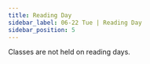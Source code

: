 ```yaml
---
title: Reading Day
sidebar_label: 06-22 Tue | Reading Day
sidebar_position: 5
---
```


Classes are not held on reading days.